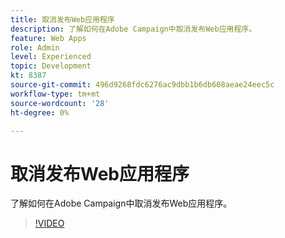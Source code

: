 ```yaml
---
title: 取消发布Web应用程序
description: 了解如何在Adobe Campaign中取消发布Web应用程序。
feature: Web Apps
role: Admin
level: Experienced
topic: Development
kt: 8387
source-git-commit: 496d9268fdc6276ac9dbb1b6db608aeae24eec5c
workflow-type: tm+mt
source-wordcount: '28'
ht-degree: 0%

---
```



# 取消发布Web应用程序

了解如何在Adobe Campaign中取消发布Web应用程序。

>[!VIDEO](https://video.tv.adobe.com/v/335892?quality=12)

